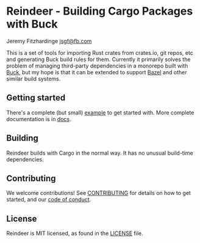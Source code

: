 # Reindeer - Building Cargo Packages with Buck

Jeremy Fitzhardinge <jsgf@fb.com>

This is a set of tools for importing Rust crates from crates.io, git repos,
etc and generating Buck build rules for them. Currently it primarily solves
the problem of managing third-party dependencies in a monorepo built with
[Buck](https://buck.build/), but my hope is that it can be extended to support
[Bazel](https://bazel.build/) and other similar build systems.

## Getting started

There's a complete (but small) [example](example) to get started with. More complete
documentation is in [docs](docs/MANUAL.md).

## Building

Reindeer builds with Cargo in the normal way. It has no unusual build-time dependencies.

## Contributing

We welcome contributions! See [CONTRIBUTING](CONTRIBUTING.md) for details on how to get started, and our [code of conduct](CODE_OF_CONDUCT.md).

## License

Reindeer is MIT licensed, as found in the [LICENSE](LICENSE) file.
